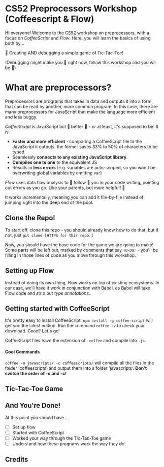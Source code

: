 # CS52 Preprocessors Workshop (Coffeescript & Flow)

Hi everyone!  Welcome to the CS52 workshop on preprocessors, with a focus on *CoffeeScript* and *Flow*.  Here, you will learn the basics of using both by...

:rocket: Creating AND debugging a simple game of Tic-Tac-Toe!  

(Debugging might make you :running: right now, follow this workshop and you will be :metal:)

# What are preprocessors?

Preprocessors are programs that takes in data and outputs it into a form that can be read by another, more common program.  In this case, there are many preprocessors for JavaScript that make the language more efficient and less buggy.  

*CoffeeScript* is JavaScript but :punch: better :punch: - or at least, it's supposed to be!  It is:

- **Faster and more efficient** - comparing a CoffeeScript file to the JavaScript it outputs, the former saves 33% to 50% of characters to be typed.
- Seamlessly **connects to any existing JavaScript library**.
- **Compiles one to one** to the equivalent JS
- Results in **less errors** (e.g. variables are auto-scoped, so you won't be overwriting global variables by omitting `var`)

*Flow* uses data flow analysis to :running: follow :running: you in your code writing, pointing out errors as you go.  Like your parents, but more helpful! :information_desk_person:  

It works incrementally, meaning you can add it file-by-file instead of jumping right into the deep end of the pool.  

## Clone the Repo!
To start off, clone this repo - you should already know how to do that, but if not, just `git clone [HTTPS for this repo.]`

Now, you should have the base code for the game we are going to make!  Some parts will be left out, marked by comments that say `TO-DO:` - you'll be filling in those lines of code as you move through this workshop.

## Setting up Flow
Instead of doing its own thing, Flow works on top of existing ecosystems.  In our case, we'll have it work in conjunction with Babel, as Babel will take Flow code and strip out *type annotations*.  

## Getting started with CoffeeScript
It's pretty easy to install CoffeeScript: `npm install -g coffee-script` will get you the latest edition.  Run the command `coffee -v` to check your download.  Good?  Let's go!

CoffeeScript files have the extension of `.coffee` and compile into `.js`.  

#### Cool Commands
`coffee -o javascripts/ -c coffeescripts/` will compile all the files in the folder 'coffeescripts' and output them into a folder 'javascripts'.  **Don't switch the order of -o and -c!**


## Tic-Tac-Toe Game

## And You're Done!
At this point you should have ...
- [ ] Set up flow
- [ ] Started with CoffeeScript
- [ ] Worked your way through the Tic-Tac-Toe game
- [ ] Understand how these programs work the way they do!

## Credits
